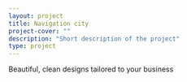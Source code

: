 ```yaml
---
layout: project
title: Navigation city
project-cover: ""
description: "Short description of the project"
type: project
---
```


Beautiful, clean designs tailored to your business